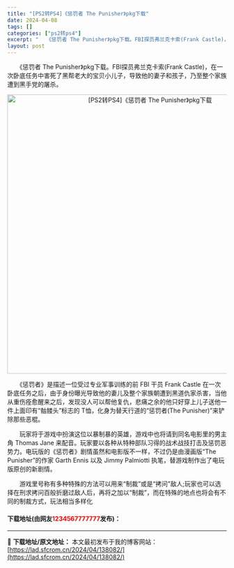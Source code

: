 ```yaml
---
title: "[PS2转PS4]《惩罚者 The Punisher》pkg下载"
date: 2024-04-08
tags: []
categories: ["ps2转ps4"]
excerpt: "　　《惩罚者 The Punisher》pkg下载。FBI探员弗兰克卡索(Frank Castle)，在一次卧底任务中害死了黑帮老大的宝贝小儿子，导致他的妻子和孩子，乃至整个家族遭到黑手党的屠杀。 　　《惩罚者》是描述一位受过专业军事训练的前 FBI 干员 Frank Castle 在一次卧底任务之&hellip;"
layout: post
---
```


 <p>　　《惩罚者 The Punisher》pkg下载。FBI探员弗兰克卡索(Frank Castle)，在一次卧底任务中害死了黑帮老大的宝贝小儿子，导致他的妻子和孩子，乃至整个家族遭到黑手党的屠杀。</p> <p align="center"><img align="" border="0" src="https://lad.sfcrom.cn/wp-content/uploads/2024/04/20240408_6613f8b12fcd8.webp" width="640" alt="[PS2转PS4]《惩罚者 The Punisher》pkg下载" /></p> <p>　　《惩罚者》是描述一位受过专业军事训练的前 FBI 干员 Frank Castle 在一次卧底任务之后，由于身份曝光导致他的妻儿及整个家族朝遭到黑道仇家杀害，当他从重伤痊愈醒来之后，发现没人可以帮他复仇，悲痛之余的他只好穿上儿子送他一件上面印有&ldquo;骷髅头&rdquo;标志的 T恤，化身为替天行道的&ldquo;惩罚者(The Punisher)&rdquo;来铲除那些恶棍。</p> <p>　　玩家将于游戏中扮演这位以暴制暴的英雄，游戏中也将请到同名电影里的男主角 Thomas Jane 来配音。玩家要以各种从特种部队习得的战术战技打击及惩罚恶势力。电玩版的《惩罚者》剧情虽然和电影版不一样，不过仍是由漫画版&ldquo;The Punisher&rdquo;的作家 Garth Ennis 以及 Jimmy Palmiotti 执笔，替游戏制作出了电玩版原创的新剧情。</p> <p>　　游戏里号称有多种特殊的方法可以用来&ldquo;制裁&rdquo;或是&ldquo;拷问&rdquo;敌人;玩家也可以选择在刑求拷问百般折磨过敌人后，再将之加以&ldquo;制裁&rdquo;，而在特殊的地点也将会有不同的制裁方式，玩法相当多样化</p> <p><h4>下载地址(由网友<font color="red">1234567777777</font>发布)：</h4></p> 

---
📖 **下载地址/原文地址：** 本文最初发布于我的博客网站：[https://lad.sfcrom.cn/2024/04/138082/](https://lad.sfcrom.cn/2024/04/138082/)
